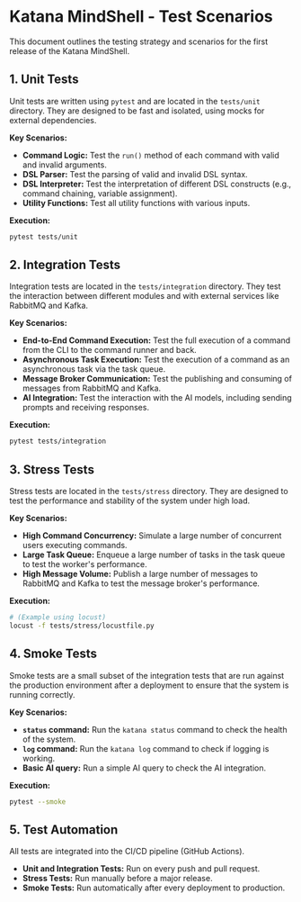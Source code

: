# Katana MindShell - Test Scenarios

This document outlines the testing strategy and scenarios for the first release of the Katana MindShell.

## 1. Unit Tests

Unit tests are written using `pytest` and are located in the `tests/unit` directory. They are designed to be fast and isolated, using mocks for external dependencies.

**Key Scenarios:**

*   **Command Logic:** Test the `run()` method of each command with valid and invalid arguments.
*   **DSL Parser:** Test the parsing of valid and invalid DSL syntax.
*   **DSL Interpreter:** Test the interpretation of different DSL constructs (e.g., command chaining, variable assignment).
*   **Utility Functions:** Test all utility functions with various inputs.

**Execution:**

```bash
pytest tests/unit
```

## 2. Integration Tests

Integration tests are located in the `tests/integration` directory. They test the interaction between different modules and with external services like RabbitMQ and Kafka.

**Key Scenarios:**

*   **End-to-End Command Execution:** Test the full execution of a command from the CLI to the command runner and back.
*   **Asynchronous Task Execution:** Test the execution of a command as an asynchronous task via the task queue.
*   **Message Broker Communication:** Test the publishing and consuming of messages from RabbitMQ and Kafka.
*   **AI Integration:** Test the interaction with the AI models, including sending prompts and receiving responses.

**Execution:**

```bash
pytest tests/integration
```

## 3. Stress Tests

Stress tests are located in the `tests/stress` directory. They are designed to test the performance and stability of the system under high load.

**Key Scenarios:**

*   **High Command Concurrency:** Simulate a large number of concurrent users executing commands.
*   **Large Task Queue:** Enqueue a large number of tasks in the task queue to test the worker's performance.
*   **High Message Volume:** Publish a large number of messages to RabbitMQ and Kafka to test the message broker's performance.

**Execution:**

```bash
# (Example using locust)
locust -f tests/stress/locustfile.py
```

## 4. Smoke Tests

Smoke tests are a small subset of the integration tests that are run against the production environment after a deployment to ensure that the system is running correctly.

**Key Scenarios:**

*   **`status` command:** Run the `katana status` command to check the health of the system.
*   **`log` command:** Run the `katana log` command to check if logging is working.
*   **Basic AI query:** Run a simple AI query to check the AI integration.

**Execution:**

```bash
pytest --smoke
```

## 5. Test Automation

All tests are integrated into the CI/CD pipeline (GitHub Actions).

*   **Unit and Integration Tests:** Run on every push and pull request.
*   **Stress Tests:** Run manually before a major release.
*   **Smoke Tests:** Run automatically after every deployment to production.
